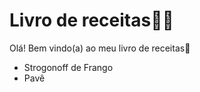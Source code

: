 # Livro de receitas:woman_cook:

Olá! Bem vindo(a) ao meu  livro de receitas:wave:

- Strogonoff de Frango
- Pavê

